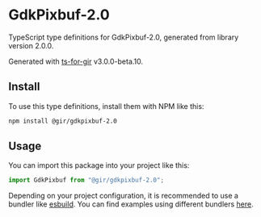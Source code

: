 
# GdkPixbuf-2.0

TypeScript type definitions for GdkPixbuf-2.0, generated from library version 2.0.0.

Generated with [ts-for-gir](https://github.com/gjsify/ts-for-gjs) v3.0.0-beta.10.

## Install

To use this type definitions, install them with NPM like this:
```bash
npm install @gir/gdkpixbuf-2.0
```

## Usage

You can import this package into your project like this:
```ts
import GdkPixbuf from "@gir/gdkpixbuf-2.0";
```

Depending on your project configuration, it is recommended to use a bundler like [esbuild](https://esbuild.github.io/). You can find examples using different bundlers [here](https://github.com/gjsify/ts-for-gir/tree/main/examples).